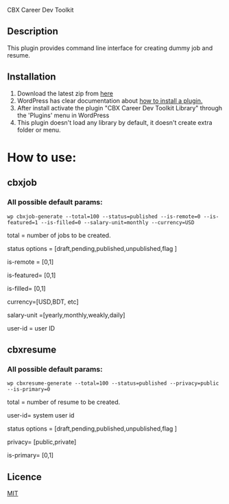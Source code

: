 CBX Career Dev Toolkit

## Description

This plugin provides command line interface for creating dummy job and resume.

## Installation

1. Download the latest zip from [here](https://github.com/codeboxrcodehub/cbxcareertoolkit/releases)
2. WordPress has clear documentation about [how to install a plugin.](https://codex.wordpress.org/Managing_Plugins)
3. After install activate the plugin "CBX Career Dev Toolkit Library" through the 'Plugins' menu in WordPress
4. This plugin doesn't load any library by default, it doesn't create extra folder or menu.

# How to use:

## cbxjob

### All possible default params:

```
wp cbxjob-generate --total=100 --status=published --is-remote=0 --is-featured=1 --is-filled=0 --salary-unit=monthly --currency=USD
```

total = number of jobs to be created.

status options = [draft,pending,published,unpublished,flag ]

is-remote = [0,1]

is-featured= [0,1]

is-filled= [0,1]

currency=[USD,BDT, etc]

salary-unit =[yearly,monthly,weakly,daily]

user-id = user ID

## cbxresume

### All possible default params:

```
wp cbxresume-generate --total=100 --status=published --privacy=public --is-primary=0
```

total = number of resume to be created.

user-id= system user id

status options = [draft,pending,published,unpublished,flag ]

privacy= [public,private]

is-primary= [0,1]

## Licence

[MIT](https://github.com/codeboxrcodehub/cbxcareertoolkit/blob/master/LICENSE.txt)
